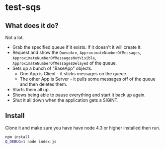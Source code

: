 # test-sqs

## What does it do?

Not a lot.

* Grab the specified queue if it exists. If it doesn't it will create it.
* Request and show the `QueueArn`, `ApproximateNumberOfMessages`, `ApproximateNumberOfMessagesNotVisible`, `ApproximateNumberOfMessagesDelayed` of the queue.
* Sets up a bunch of "BaseApp" objects.
	* One App is Client - it sticks messages on the queue.
	* The other App is Server - it pulls some messages off of the queue and then deletes them.
* Starts them all up.
* Shows being able to pause everything and start it back up again.
* Shut it all down when the application gets a SIGINT.

## Install

Clone it and make sure you have have node 4.3 or higher installed then run.

```bash
npm install
Q_DEBUG=1 node index.js
```
